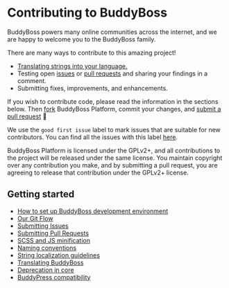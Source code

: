 # Contributing to BuddyBoss

BuddyBoss powers many online communities across the internet, and we are happy to welcome you to the BuddyBoss family.

There are many ways to contribute to this amazing project!

- [Translating strings into your language.](https://github.com/buddyboss/buddyboss-platform/wiki/Translating-BuddyBoss-Platform)
- Testing open [issues](https://github.com/buddyboss/buddyboss-platform/issues) or [pull requests](https://github.com/buddyboss/buddyboss-platform/pulls) and sharing your findings in a comment.
- Submitting fixes, improvements, and enhancements.

If you wish to contribute code, please read the information in the sections below. Then [fork](https://help.github.com/articles/fork-a-repo/) BuddyBoss Platform, commit your changes, and [submit a pull request](https://help.github.com/articles/using-pull-requests/) 🎉

We use the `good first issue` label to mark issues that are suitable for new contributors. You can find all the issues with this label [here](https://github.com/buddyboss/buddyboss-platform/issues?q=is%3Aopen+is%3Aissue+label%3A%22good+first+issue%22).

BuddyBoss Platform is licensed under the GPLv2+, and all contributions to the project will be released under the same license. You maintain copyright over any contribution you make, and by submitting a pull request, you are agreeing to release that contribution under the GPLv2+ license.

## Getting started
- [How to set up BuddyBoss development environment](https://github.com/buddyboss/buddyboss-platform/wiki/How-to-set-up-BuddyBoss-development-environment)
- [Our Git Flow](https://github.com/buddyboss/buddyboss-platform/wiki/BuddyBoss-Platform-Git-Flow)
- [Submitting Issues](https://github.com/buddyboss/buddyboss-platform/wiki/Submitting-Issues)
- [Submitting Pull Requests](https://github.com/buddyboss/buddyboss-platform/wiki/Submitting-Pull-Requests)
- [SCSS and JS minification](https://github.com/buddyboss/buddyboss-platform/wiki/Minification-of-SCSS-and-JS)
- [Naming conventions](https://github.com/buddyboss/buddyboss-platform/wiki/Naming-conventions)
- [String localization guidelines](https://github.com/buddyboss/buddyboss-platform/wiki/String-localization-guidelines)
- [Translating BuddyBoss](https://github.com/buddyboss/buddyboss-platform/wiki/Translating-BuddyBoss-Platform)
- [Deprecation in core](https://github.com/buddyboss/buddyboss-platform/wiki/Deprecation-in-core)
- [BuddyPress compatibility](https://github.com/buddyboss/buddyboss-platform/wiki/Backward-compatibility-with-BuddyPress)
